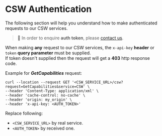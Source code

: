 # CSW Authentication
The following section will help you understand how to make authenticated requests to our CSW services.

> :information_desk_person: In order to enquire **auth token**, please [contact us](/classified/contact_us.md).

When making **any** request to our CSW services, the `x-api-key` **header** or `token` **query parameter** must be supplied.<br/>
If token doesn't supplied then the request will get a **403** http response code.

Example for ***GetCapabilities*** request:
```curl
curl --location --request GET '<CSW_SERVICE_URL>/csw?request=GetCapabilities&service=CSW' \
--header 'Content-Type: application/xml' \
--header 'cache-control: no-cache' \
--header 'origin: my_origin' \
--header 'x-api-key: <AUTH_TOKEN>' 
```

Replace following:
- `<CSW_SERVICE_URL>` by real service.
- `<AUTH_TOKEN>` by received one.
